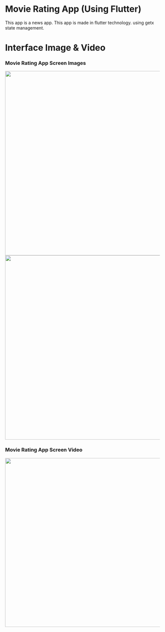 

# Movie Rating App (Using Flutter)

This app is a news app. This app is made in flutter technology. using getx state management. 

# Interface Image & Video
<h3> Movie Rating App Screen Images </h3>
<p>
<img src="https://user-images.githubusercontent.com/125340601/220268879-53e788e3-0524-4698-b4b9-083f5ad51f8c.png" weight="500" height="600"/> 
<img src="https://user-images.githubusercontent.com/125340601/220268911-7bb304e2-c70e-4661-81c5-2aff1423d708.png" weight="500" height="600"/>
</p>


<h3> Movie Rating App Screen Video </h3>
<img src="https://user-images.githubusercontent.com/125340601/230704059-bf1b3b2c-16b9-4d85-afab-b686571727ce.mp4" weight="450" height="550"/>





